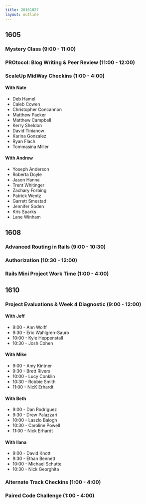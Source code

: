 ```yaml
---
title: 20161027
layout: outline
---
```


## 1605

### Mystery Class (9:00 - 11:00)

### PROtocol: Blog Writing & Peer Review (11:00 - 12:00)

### ScaleUp MidWay Checkins (1:00 - 4:00)

#### With Nate

- Deb Hamel
- Caleb Cowen
- Christopher Concannon
- Matthew Packer
- Matthew Campbell
- Kerry Sheldon
- David Tinianow
- Karina Gonzalez
- Ryan Flach
- Tommasina Miller


#### With Andrew

- Yoseph Anderson
- Roberta Doyle
- Jason Hanna
- Trent Whitinger
- Zachary Forbing
- Patrick Wentz
- Garrett Smestad
- Jennifer Soden
- Kris Sparks
- Lane Winham


## 1608

### Advanced Routing in Rails (9:00 - 10:30)

### Authorization (10:30 - 12:00)

### Rails Mini Project Work Time (1:00 - 4:00)


## 1610

### Project Evaluations & Week 4 Diagnostic (9:00 - 12:00)

#### With Jeff
* 9:00  - Ann Wolff
* 9:30  - Eric Wahlgren-Sauro
* 10:00 - Kyle Heppenstall
* 10:30 - Josh Cohen

#### With Mike
* 9:00  - Amy Kintner
* 9:30  - Brett Rivers
* 10:00 - Lucy Conklin
* 10:30 - Robbie Smith
* 11:00 - NicK Erhardt

#### With Beth
* 9:00  - Dan Rodriguez
* 9:30  - Drew Palazzari
* 10:00 - Laszlo Balogh
* 10:30 - Caroline Powell
* 11:00 - Nick Erhardt

#### With Ilana
* 9:00  - David Knott
* 9:30  - Ethan Bennett
* 10:00 - Michael Schutte
* 10:30 - Nick Georghita

### Alternate Track Checkins (1:00 - 4:00)

### Paired Code Challenge (1:00 - 4:00)
